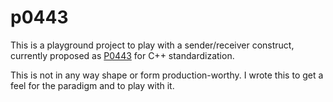 # p0443

This is a playground project to play with a sender/receiver construct, currently
proposed as [P0443](http://www.open-std.org/jtc1/sc22/wg21/docs/papers/2020/p0443r13.html) for C++ standardization.

This is not in any way shape or form production-worthy. I wrote this to get a feel for the paradigm
and to play with it.

